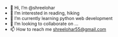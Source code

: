 - 👋 Hi, I’m @shreelohar
- 👀 I’m interested in reading, hiking
- 🌱 I’m currently learning python web development
- 💞️ I’m looking to collaborate on ...
- 📫 How to reach me shreelohar55@gmail.com

<!---
shreelohar/shreelohar is a ✨ special ✨ repository because its `README.md` (this file) appears on your GitHub profile.
You can click the Preview link to take a look at your changes.
--->
